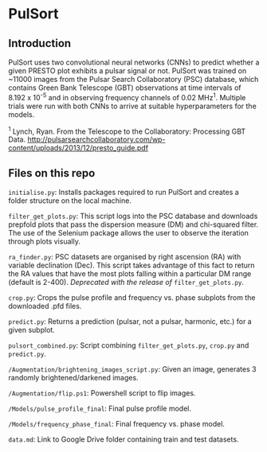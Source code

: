 # PulSort
## Introduction
PulSort uses two convolutional neural networks (CNNs) to predict whether a given PRESTO plot exhibits a pulsar signal or not. PulSort was trained on ~11000 images from the Pulsar Search Collaboratory (PSC) database, which contains Green Bank Telescope (GBT) observations at time intervals of 8.192 x 10<sup>-5</sup> and in observing frequency channels of 0.02 MHz<sup>1</sup>. Multiple trials were run with both CNNs to arrive at suitable hyperparameters for the models. 

<sup>1</sup> Lynch, Ryan. From the Telescope to the Collaboratory: Processing GBT Data. http://pulsarsearchcollaboratory.com/wp-content/uploads/2013/12/presto_guide.pdf

## Files on this repo
``initialise.py``: Installs packages required to run PulSort and creates a folder structure on the local machine.

``filter_get_plots.py``: This script logs into the PSC database and downloads prepfold plots that pass the dispersion measure (DM) and chi-squared filter. The use of the Selenium package allows the user to observe the iteration through plots visually. 

``ra_finder.py``: PSC datasets are organised by right ascension (RA) with variable declination (Dec). This script takes advantage of this fact to return the RA values that have the most plots falling within a particular DM range (default is 2-400). *Deprecated with the release of* ``filter_get_plots.py``.

``crop.py``: Crops the pulse profile and frequency vs. phase subplots from the downloaded .pfd files.

``predict.py``: Returns a prediction (pulsar, not a pulsar, harmonic, etc.) for a given subplot. 

``pulsort_combined.py``: Script combining ``filter_get_plots.py``, ``crop.py`` and ``predict.py``. 

``/Augmentation/brightening_images_script.py``: Given an image, generates 3 randomly brightened/darkened images.

``/Augmentation/flip.ps1``: Powershell script to flip images. 

``/Models/pulse_profile_final``: Final pulse profile model.

``/Models/frequency_phase_final``: Final frequency vs. phase model.

``data.md``: Link to Google Drive folder containing train and test datasets.
